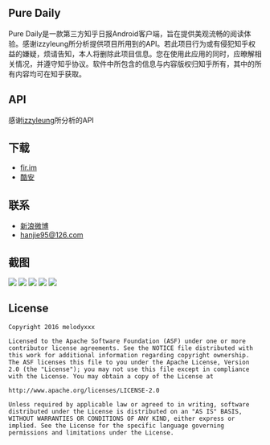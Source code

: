 ## Pure Daily
Pure Daily是一款第三方知乎日报Android客户端，旨在提供美观流畅的阅读体验。感谢izzyleung所分析提供项目所用到的API。若此项目行为或有侵犯知乎权益的嫌疑，烦请告知，本人将删除此项目信息。您在使用此应用的同时，应暸解相关情况，并遵守知乎协议。软件中所包含的信息与内容版权归知乎所有，其中的所有内容均可在知乎获取。

## API
感谢[izzyleung](https://github.com/izzyleung/ZhihuDailyPurify/wiki/%E7%9F%A5%E4%B9%8E%E6%97%A5%E6%8A%A5-API-%E5%88%86%E6%9E%90)所分析的API

## 下载

* [fir.im](http://fir.im/puredaily)
* [酷安](http://www.coolapk.com/apk/com.melodyxxx.puredaily)

## 联系

* [新浪微博](http://weibo.com/95han/)
* [hanjie95@126.com](mailto:hanjie95@126.com)


## 截图

![](https://raw.githubusercontent.com/melodyxxx/PureDaily/master/screenshots/1.png)
![](https://raw.githubusercontent.com/melodyxxx/PureDaily/master/screenshots/2.png)
![](https://raw.githubusercontent.com/melodyxxx/PureDaily/master/screenshots/3.png)
![](https://raw.githubusercontent.com/melodyxxx/PureDaily/master/screenshots/4.png)
![](https://raw.githubusercontent.com/melodyxxx/PureDaily/master/screenshots/5.png)

## License
    Copyright 2016 melodyxxx

    Licensed to the Apache Software Foundation (ASF) under one or more contributor license agreements. See the NOTICE file distributed with this work for additional information regarding copyright ownership. The ASF licenses this file to you under the Apache License, Version 2.0 (the "License"); you may not use this file except in compliance with the License. You may obtain a copy of the License at

    http://www.apache.org/licenses/LICENSE-2.0

    Unless required by applicable law or agreed to in writing, software distributed under the License is distributed on an "AS IS" BASIS, WITHOUT WARRANTIES OR CONDITIONS OF ANY KIND, either express or implied. See the License for the specific language governing permissions and limitations under the License.